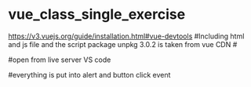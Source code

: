 # vue_class_single_exercise

https://v3.vuejs.org/guide/installation.html#vue-devtools
#Including html and js file and the script package unpkg 3.0.2 is taken from vue CDN 
#<script src="https://unpkg.com/vue@next"></script>

#open from live server VS code

#everything is put into alert and button click event

